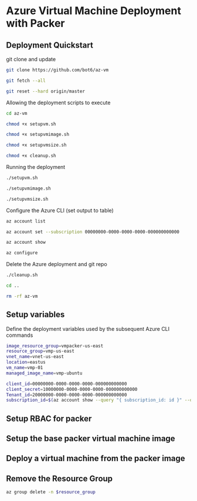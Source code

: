 # Azure Virtual Machine Deployment with Packer

## Deployment Quickstart

git clone and update

```bash
git clone https://github.com/bot6/az-vm

git fetch --all

git reset --hard origin/master
```

Allowing the deployment scripts to execute

```bash
cd az-vm

chmod +x setupvm.sh

chmod +x setupvmimage.sh

chmod +x setupvmsize.sh

chmod +x cleanup.sh
```

Running the deployment

```bash
./setupvm.sh

./setupvmimage.sh

./setupvmsize.sh
```

Configure the Azure CLI (set output to table)

```bash
az account list

az account set --subscription 00000000-0000-0000-0000-000000000000

az account show

az configure
```

Delete the Azure deployment and git repo

```bash
./cleanup.sh

cd ..

rm -rf az-vm
```

## Setup variables

Define the deployment variables used by the subsequent Azure CLI commands

```bash
image_resource_group=vmpacker-us-east
resource_group=vmp-us-east
vnet_name=vnet-us-east
location=eastus
vm_name=vmp-01
managed_image_name=vmp-ubuntu

client_id=00000000-0000-0000-0000-000000000000
client_secret=10000000-0000-0000-0000-000000000000
Tenant_id=20000000-0000-0000-0000-000000000000
subscription_id=$(az account show --query "{ subscription_id: id }" --output tsv)
```

## Setup RBAC for packer

## Setup the base packer virtual machine image

## Deploy a virtual machine from the packer image

## Remove the Resource Group

```bash
az group delete -n $resource_group
```